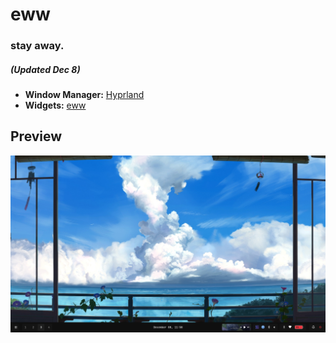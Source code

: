 # eww
### stay away.

##### (Updated Dec 8)

- **Window Manager:** [Hyprland](https://github.com/hyprwm/Hyprland)
- **Widgets:** [eww](https://github.com/elkowar/eww)

## Preview
![showcase](./assets/showcase1.png)
